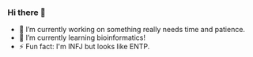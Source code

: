 ### Hi there 👋

- 🔭 I’m currently working on something really needs time and patience.
- 🌱 I’m currently learning bioinformatics!
- ⚡ Fun fact: I'm INFJ but looks like ENTP.

<!--
**FloraWinston/FloraWinston** is a ✨ _special_ ✨ repository because its `README.md` (this file) appears on your GitHub profile.

Here are some ideas to get you started:

- 🔭 I’m currently working on ...
- 🌱 I’m currently learning ...
- 👯 I’m looking to collaborate on ...
- 🤔 I’m looking for help with ...
- 💬 Ask me about ...
- 📫 How to reach me: ...
- 😄 Pronouns: ...
- ⚡ Fun fact: ...
-->
